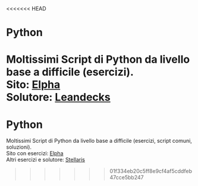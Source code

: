 <<<<<<< HEAD
# Python

Moltissimi Script di Python da livello base a difficile (esercizi).   
Sito: [Elpha](https://www.elpha.org/m4_python/)   
Solutore: [Leandecks](https://github.com/Leandecks)    
=======
# Python

Moltissimi Script di Python da livello base a difficile (esercizi, script comuni, soluzioni).   
Sito con esercizi: [Elpha](https://www.elpha.org/m4_python/)   
Altri esercizi e solutore: [Stellaris](https://github.com/StellarisLD)    
>>>>>>> 01f334eb20c5ff8e9cf4af5cddfeb47cce5bb247

